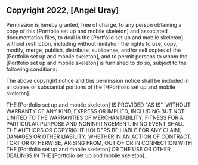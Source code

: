 ## Copyright 2022, [Angel Uray]

Permission is hereby granted, free of charge, to any person obtaining a copy of this [Portfolio set up and mobile skeleton] and associated documentation files, to deal in the [Portfolio set up and mobile skeleton] without restriction, including without limitation the rights to use, copy, modify, merge, publish, distribute, sublicense, and/or sell copies of the [Portfolio set up and mobile skeleton], and to permit persons to whom the [Portfolio set up and mobile skeleton] is furnished to do so, subject to the following conditions:

The above copyright notice and this permission notice shall be included in all copies or substantial portions of the [HPortfolio set up and mobile skeleton].

THE [Portfolio set up and mobile skeleton] IS PROVIDED "AS IS", WITHOUT WARRANTY OF ANY KIND, EXPRESS OR IMPLIED, INCLUDING BUT NOT LIMITED TO THE WARRANTIES OF MERCHANTABILITY, FITNESS FOR A PARTICULAR PURPOSE AND NONINFRINGEMENT. IN NO EVENT SHALL THE AUTHORS OR COPYRIGHT HOLDERS BE LIABLE FOR ANY CLAIM, DAMAGES OR OTHER LIABILITY, WHETHER IN AN ACTION OF CONTRACT, TORT OR OTHERWISE, ARISING FROM, OUT OF OR IN CONNECTION WITH THE [Portfolio set up and mobile skeleton] OR THE USE OR OTHER DEALINGS IN THE [Portfolio set up and mobile skeleton].
